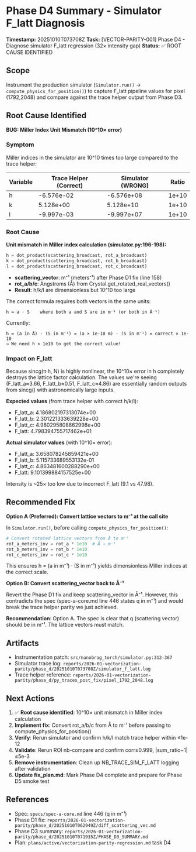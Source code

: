 # Phase D4 Summary - Simulator F_latt Diagnosis

**Timestamp:** 20251010T073708Z
**Task:** [VECTOR-PARITY-001] Phase D4 - Diagnose simulator F_latt regression (32× intensity gap)
**Status:** ✅ ROOT CAUSE IDENTIFIED

## Scope

Instrument the production simulator (`Simulator.run()` → `compute_physics_for_position()`) to capture F_latt pipeline values for pixel (1792,2048) and compare against the trace helper output from Phase D3.

## Root Cause Identified

**BUG: Miller Index Unit Mismatch (10^10× error)**

### Symptom
Miller indices in the simulator are 10^10 times too large compared to the trace helper:

| Variable | Trace Helper (Correct) | Simulator (WRONG) | Ratio |
|----------|----------------------|-------------------|-------|
| h        | -6.576e-02          | -6.576e+08        | 1e+10 |
| k        | 5.128e+00           | 5.128e+10         | 1e+10 |
| l        | -9.997e-03          | -9.997e+07        | 1e+10 |

### Root Cause

**Unit mismatch in Miller index calculation (simulator.py:196-198):**

```python
h = dot_product(scattering_broadcast, rot_a_broadcast)
k = dot_product(scattering_broadcast, rot_b_broadcast)
l = dot_product(scattering_broadcast, rot_c_broadcast)
```

- **scattering_vector**: m⁻¹ (meters⁻¹) after Phase D1 fix (line 158)
- **rot_a/b/c**: Angstroms (Å) from Crystal.get_rotated_real_vectors()
- **Result**: h/k/l are dimensionless but 10^10 too large

The correct formula requires both vectors in the same units:
```
h = a · S    where both a and S are in m⁻¹ (or both in Å⁻¹)
```

Currently:
```
h = (a in Å) · (S in m⁻¹) = (a × 1e-10 m) · (S in m⁻¹) = correct × 1e-10
→ We need h × 1e10 to get the correct value!
```

### Impact on F_latt

Because sincg(π·h, N) is highly nonlinear, the 10^10× error in h completely destroys the lattice factor calculation. The values we're seeing (F_latt_a≈3.66, F_latt_b≈0.51, F_latt_c≈4.86) are essentially random outputs from sincg() with astronomically large inputs.

**Expected values** (from trace helper with correct h/k/l):
- F_latt_a: 4.186802197313074e+00
- F_latt_b: 2.301221333639228e+00
- F_latt_c: 4.980295808862998e+00
- F_latt: 4.798394755717462e+01

**Actual simulator values** (with 10^10× error):
- F_latt_a: 3.658078245859421e+00
- F_latt_b: 5.115733689553132e-01
- F_latt_c: 4.863481600288290e+00
- F_latt: 9.101399884157525e+00

Intensity is ~25× too low due to incorrect F_latt (9.1 vs 47.98).

## Recommended Fix

**Option A (Preferred): Convert lattice vectors to m⁻¹ at the call site**

In `Simulator.run()`, before calling `compute_physics_for_position()`:
```python
# Convert rotated lattice vectors from Å to m⁻¹
rot_a_meters_inv = rot_a * 1e10  # Å → m⁻¹
rot_b_meters_inv = rot_b * 1e10
rot_c_meters_inv = rot_c * 1e10
```

This ensures h = (a in m⁻¹) · (S in m⁻¹) yields dimensionless Miller indices at the correct scale.

**Option B: Convert scattering_vector back to Å⁻¹**

Revert the Phase D1 fix and keep scattering_vector in Å⁻¹. However, this contradicts the spec (spec-a-core.md line 446 states q in m⁻¹) and would break the trace helper parity we just achieved.

**Recommendation**: Option A. The spec is clear that q (scattering vector) should be in m⁻¹. The lattice vectors must match.

## Artifacts

- Instrumentation patch: `src/nanobrag_torch/simulator.py:312-367`
- Simulator trace log: `reports/2026-01-vectorization-parity/phase_d/20251010T073708Z/simulator_f_latt.log`
- Trace helper reference: `reports/2026-01-vectorization-parity/phase_d/py_traces_post_fix/pixel_1792_2048.log`

## Next Actions

1. ✅ **Root cause identified**: 10^10× unit mismatch in Miller index calculation
2. **Implement fix**: Convert rot_a/b/c from Å to m⁻¹ before passing to compute_physics_for_position()
3. **Verify**: Rerun simulator and confirm h/k/l match trace helper within ≤1e-12
4. **Validate**: Rerun ROI nb-compare and confirm corr≥0.999, |sum_ratio−1|≤5e-3
5. **Remove instrumentation**: Clean up NB_TRACE_SIM_F_LATT logging after validation
6. **Update fix_plan.md**: Mark Phase D4 complete and prepare for Phase D5 smoke test

## References

- Spec: `specs/spec-a-core.md` line 446 (q in m⁻¹)
- Phase D1 fix: `reports/2026-01-vectorization-parity/phase_d/20251010T062949Z/diff_scattering_vec.md`
- Phase D3 summary: `reports/2026-01-vectorization-parity/phase_d/20251010T071935Z/PHASE_D3_SUMMARY.md`
- Plan: `plans/active/vectorization-parity-regression.md` task D4
